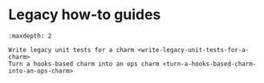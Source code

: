 # Legacy how-to guides

```{toctree}
:maxdepth: 2

Write legacy unit tests for a charm <write-legacy-unit-tests-for-a-charm>
Turn a hooks-based charm into an ops charm <turn-a-hooks-based-charm-into-an-ops-charm>
```

